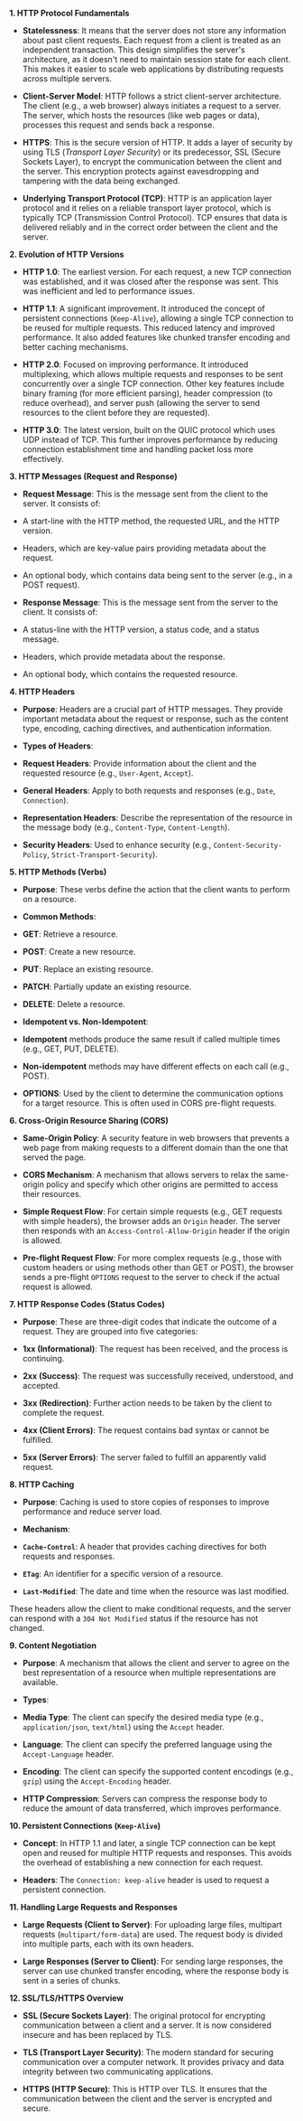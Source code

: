 
**1. HTTP Protocol Fundamentals**

* **Statelessness**: It means that the server does not store any information about past client requests. Each request from a client is treated as an independent transaction. This design simplifies the server's architecture, as it doesn't need to maintain session state for each client. This makes it easier to scale web applications by distributing requests across multiple servers.

* **Client-Server Model**: HTTP follows a strict client-server architecture. The client (e.g., a web browser) always initiates a request to a server. The server, which hosts the resources (like web pages or data), processes this request and sends back a response.

* **HTTPS**: This is the secure version of HTTP. It adds a layer of security by using TLS (*Transport Layer Security*) or its predecessor, SSL (Secure Sockets Layer), to encrypt the communication between the client and the server. This encryption protects against eavesdropping and tampering with the data being exchanged.

* **Underlying Transport Protocol (TCP)**: HTTP is an application layer protocol and it relies on a reliable transport layer protocol, which is typically TCP (Transmission Control Protocol). TCP ensures that data is delivered reliably and in the correct order between the client and the server.

**2. Evolution of HTTP Versions**

* **HTTP 1.0**: The earliest version. For each request, a new TCP connection was established, and it was closed after the response was sent. This was inefficient and led to performance issues.

* **HTTP 1.1**: A significant improvement. It introduced the concept of persistent connections (`Keep-Alive`), allowing a single TCP connection to be reused for multiple requests. This reduced latency and improved performance. It also added features like chunked transfer encoding and better caching mechanisms.

* **HTTP 2.0**: Focused on improving performance. It introduced multiplexing, which allows multiple requests and responses to be sent concurrently over a single TCP connection. Other key features include binary framing (for more efficient parsing), header compression (to reduce overhead), and server push (allowing the server to send resources to the client before they are requested).

* **HTTP 3.0**: The latest version, built on the QUIC protocol which uses UDP instead of TCP. This further improves performance by reducing connection establishment time and handling packet loss more effectively.

**3. HTTP Messages (Request and Response)**

* **Request Message**: This is the message sent from the client to the server. It consists of:

* A start-line with the HTTP method, the requested URL, and the HTTP version.

* Headers, which are key-value pairs providing metadata about the request.

* An optional body, which contains data being sent to the server (e.g., in a POST request).

* **Response Message**: This is the message sent from the server to the client. It consists of:

* A status-line with the HTTP version, a status code, and a status message.

* Headers, which provide metadata about the response.

* An optional body, which contains the requested resource.

**4. HTTP Headers**

* **Purpose**: Headers are a crucial part of HTTP messages. They provide important metadata about the request or response, such as the content type, encoding, caching directives, and authentication information.

* **Types of Headers**:

* **Request Headers**: Provide information about the client and the requested resource (e.g., `User-Agent`, `Accept`).

* **General Headers**: Apply to both requests and responses (e.g., `Date`, `Connection`).

* **Representation Headers**: Describe the representation of the resource in the message body (e.g., `Content-Type`, `Content-Length`).

* **Security Headers**: Used to enhance security (e.g., `Content-Security-Policy`, `Strict-Transport-Security`).

**5. HTTP Methods (Verbs)**

* **Purpose**: These verbs define the action that the client wants to perform on a resource.

* **Common Methods**:

* **GET**: Retrieve a resource.

* **POST**: Create a new resource.

* **PUT**: Replace an existing resource.

* **PATCH**: Partially update an existing resource.

* **DELETE**: Delete a resource.

* **Idempotent vs. Non-Idempotent**:

* **Idempotent** methods produce the same result if called multiple times (e.g., GET, PUT, DELETE).

* **Non-idempotent** methods may have different effects on each call (e.g., POST).

* **OPTIONS**: Used by the client to determine the communication options for a target resource. This is often used in CORS pre-flight requests.

**6. Cross-Origin Resource Sharing (CORS)**

* **Same-Origin Policy**: A security feature in web browsers that prevents a web page from making requests to a different domain than the one that served the page.

* **CORS Mechanism**: A mechanism that allows servers to relax the same-origin policy and specify which other origins are permitted to access their resources.

* **Simple Request Flow**: For certain simple requests (e.g., GET requests with simple headers), the browser adds an `Origin` header. The server then responds with an `Access-Control-Allow-Origin` header if the origin is allowed.

* **Pre-flight Request Flow**: For more complex requests (e.g., those with custom headers or using methods other than GET or POST), the browser sends a pre-flight `OPTIONS` request to the server to check if the actual request is allowed.

**7. HTTP Response Codes (Status Codes)**

* **Purpose**: These are three-digit codes that indicate the outcome of a request. They are grouped into five categories:

* **1xx (Informational)**: The request has been received, and the process is continuing.

* **2xx (Success)**: The request was successfully received, understood, and accepted.

* **3xx (Redirection)**: Further action needs to be taken by the client to complete the request.

* **4xx (Client Errors)**: The request contains bad syntax or cannot be fulfilled.

* **5xx (Server Errors)**: The server failed to fulfill an apparently valid request.

**8. HTTP Caching**

* **Purpose**: Caching is used to store copies of responses to improve performance and reduce server load.

* **Mechanism**:

* **`Cache-Control`**: A header that provides caching directives for both requests and responses.

* **`ETag`**: An identifier for a specific version of a resource.

* **`Last-Modified`**: The date and time when the resource was last modified.

These headers allow the client to make conditional requests, and the server can respond with a `304 Not Modified` status if the resource has not changed.

**9. Content Negotiation**

* **Purpose**: A mechanism that allows the client and server to agree on the best representation of a resource when multiple representations are available.

* **Types**:

* **Media Type**: The client can specify the desired media type (e.g., `application/json`, `text/html`) using the `Accept` header.

* **Language**: The client can specify the preferred language using the `Accept-Language` header.

* **Encoding**: The client can specify the supported content encodings (e.g., `gzip`) using the `Accept-Encoding` header.

* **HTTP Compression**: Servers can compress the response body to reduce the amount of data transferred, which improves performance.

**10. Persistent Connections (`Keep-Alive`)**

* **Concept**: In HTTP 1.1 and later, a single TCP connection can be kept open and reused for multiple HTTP requests and responses. This avoids the overhead of establishing a new connection for each request.

* **Headers**: The `Connection: keep-alive` header is used to request a persistent connection.

**11. Handling Large Requests and Responses**

* **Large Requests (Client to Server)**: For uploading large files, multipart requests (`multipart/form-data`) are used. The request body is divided into multiple parts, each with its own headers.

* **Large Responses (Server to Client)**: For sending large responses, the server can use chunked transfer encoding, where the response body is sent in a series of chunks.

**12. SSL/TLS/HTTPS Overview**

* **SSL (Secure Sockets Layer)**: The original protocol for encrypting communication between a client and a server. It is now considered insecure and has been replaced by TLS.

* **TLS (Transport Layer Security)**: The modern standard for securing communication over a computer network. It provides privacy and data integrity between two communicating applications.

* **HTTPS (HTTP Secure)**: This is HTTP over TLS. It ensures that the communication between the client and the server is encrypted and secure.